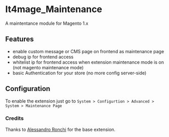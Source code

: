 # It4mage_Maintenance

A maintentance module for Magento 1.x 

## Features
- enable custom message or CMS page on frontend as maintenance page
- debug ip for frontend access
- whitelist ip for frontend access when extension maintenance mode is on (not magento maintenance mode)
- basic Authentication for your store (no more config server-side)

## Configuration
To enable the extension just go to `System > Configurtion > Advanced > System > Maintenance Page`

### Credits
Thanks to [Alessandro Ronchi](https://github.com/aleron75) for the base extension.
